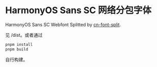 # HarmonyOS Sans SC 网络分包字体

HarmonyOS Sans SC Webfont Splitted by [cn-font-split](https://github.com/KonghaYao/cn-font-split/tree/release/packages/ffi-js).

见 /dist。或者通过

```bash
pnpm install
pnpm build
```

自行构建。
